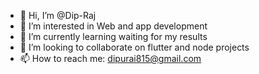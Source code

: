 - 👋 Hi, I’m @Dip-Raj
- 👀 I’m interested in Web and app development
- 🌱 I’m currently learning waiting for my results
- 💞️ I’m looking to collaborate on flutter and node projects
- 📫 How to reach me: dipurai815@gmail.com

<!---
Dip-Raj/Dip-Raj is a ✨ special ✨ repository because its `README.md` (this file) appears on your GitHub profile.
You can click the Preview link to take a look at your changes.
--->
